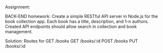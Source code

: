 Assignment:

BACK-END homework:
Create a simple RESTful API server in Node.js for the book collection app. Each book has a title, description, and 1-n authors. Created API endpoints should allow search in collection and book management.

Solution:
Routes for
GET /books
GET /books/:id
POST /books
PUT /books/:id